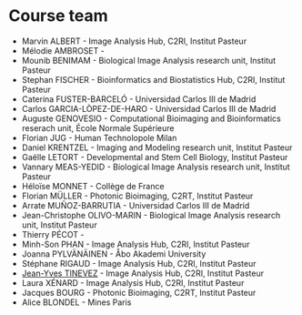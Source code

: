 # Course team

- Marvin ALBERT - Image Analysis Hub, C2RI, Institut Pasteur
- Mélodie AMBROSET -
- Mounib BENIMAM - Biological Image Analysis research unit, Institut Pasteur
- Stephan FISCHER - Bioinformatics and Biostatistics Hub, C2RI, Institut Pasteur
- Caterina FUSTER-BARCELÓ - Universidad Carlos III de Madrid
- Carlos GARCIA-LÒPEZ-DE-HARO - Universidad Carlos III de Madrid
- Auguste GENOVESIO - Computational Bioimaging and Bioinformatics reserach unit, École Normale Supérieure
- Florian JUG - Human Technolopole Milan
- Daniel KRENTZEL - Imaging and Modeling research unit, Institut Pasteur
- Gaëlle LETORT - Developmental and Stem Cell Biology, Institut Pasteur
- Vannary MEAS-YEDID - Biological Image Analysis research unit, Institut Pasteur
- Héloïse MONNET - Collège de France
- Florian MÜLLER - Photonic Bioimaging, C2RT, Institut Pasteur
- Arrate MUÑOZ-BARRUTIA - Universidad Carlos III de Madrid
- Jean-Christophe OLIVO-MARIN - Biological Image Analysis research unit, Institut Pasteur
- Thierry PÉCOT -
- Minh-Son PHAN - Image Analysis Hub, C2RI, Institut Pasteur
- Joanna PYLVÄNÄINEN - Åbo Akademi University
- Stéphane RIGAUD - Image Analysis Hub, C2RI, Institut Pasteur
- [Jean-Yves TINEVEZ](https://research.pasteur.fr/en/member/jean-yves-tinevez/) - Image Analysis Hub, C2RI, Institut Pasteur
- Laura XÉNARD - Image Analysis Hub, C2RI, Institut Pasteur
- Jacques BOURG - Photonic Bioimaging, C2RT, Institut Pasteur
- Alice BLONDEL - Mines Paris
